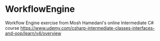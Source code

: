 # WorkflowEngine
Workflow Engine exercise from Mosh Hamedani's online Intermediate C# course 
https://www.udemy.com/csharp-intermediate-classes-interfaces-and-oop/learn/v4/overview
